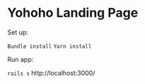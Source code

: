 # Yohoho Landing Page

Set up:

```Bundle install```
```Yarn install```

Run app:

```rails s```
http://localhost:3000/

